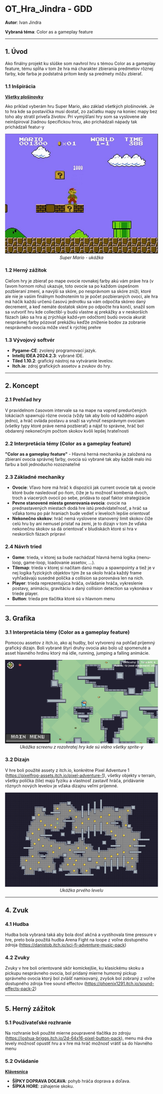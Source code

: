 # OT_Hra_Jindra - GDD

**Autor**: Ivan Jindra

**Vybraná téma**: Color as a gameplay feature

---
## **1. Úvod**
Ako finálny projekt ku slúške som navhrol hru s témou Color as a gameplay feature, tému spĺňa v tom že hra má charakter zbierania predmetov rôznej farby, kde farba je podstatná pritom kedy sa predmety môžu zbierať.

### **1.1 Inšpirácia**
<ins>**Všetky plošinovky**</ins>

Ako príklad vyberám hru Super Mario, ako základ všetkých plošinoviek. Je to hra kde sa postavička musí dostať, zo začiatku mapy na koniec mapy bez toho aby stratil priveľa životov. Pri vymýšľaní hry som sa vyslovene ale neinšpiroval žiadnou špecifickou hrou, ako prichádzali nápady tak prichádzali featur-y

<p align="center">
  <img src="https://github.com/ivanos2234/OT_Hra_Jindra/blob/main/Super_mario.jpg" alt="super_mario">
  <br>
  <em>Super Mario - ukážka</em>
</p>

### **1.2 Herný zážitok**
Cieľom hry je zbierať po mape ovocie rovnakej farby akú vám práve hra (v ľavom hornom rohu) ukazuje, toto ovocie sa po každom úspešnom pozbieraní zmení, a navýši sa skóre, po nesprávnom sa skóre zníži, ktoré ale nie je vaśim finálnym hodnotením to je počet pozbieraných ovocí, ale hra má háčik každú určenú časovú jednotku sa vám odpočíta skóreo daný decrement, a keď nemáte dostatok skóre po odpočte hra končí, snažil som sa vutvoriť hru kde collectibl-y budú vlastne aj prekážky a v neskorších fázach (ako sa hra aj zrýchluje každ=ym odočtom) budú ovocia akurát nesprávnej farby pózovať prekážku keďže zníženie bodov za zobranie nesprávneho ovocia môže viesť k rýchlej prehre

### **1.3 Vývojový softvér**
- **Pygame-CE**: zvolený programovací jazyk.
- **Intellij IDEA 2024.2.3**: vybrané IDE.
- **Tiled 1.10.2**: grafický nástroj na vytváranie levelov.
- **Itch.io**: zdroj grafických assetov a zvukov do hry.

---
## **2. Koncept**

### **2.1 Prehľad hry**
V pravidelnom časovom intervale sa na mape na vopred predurčených lokáciach spawnujú rôzne ovocia (vždy tak aby bolo od každého aspoň jedno), a hráč ovláda postavu a snaží sa vyhnúť nesprávnym ovociam (všetky typy ktoré práve nemá pozbierať) a nájsť to správne, hráč bol obdarený nekonečným počtom skokov kvôli lepšej hrateľnosti

### **2.2 Interpretácia témy (Color as a gameplay feature)**
**"Color as a gameplay feature"** - Hlavná herná mechanika je založená na zbieraní ovocia správnej farby, ovocia sú vybrané tak aby každé malo inú farbu a boli jednoducho rozoznateľné

### **2.3 Základné mechaniky**
- **Ovocie**: Vľavo hore má hráč k dispozícii jak current ovocie tak aj ovocie ktoré bude nasledovať po ňom, čiže je tu možnosť kombenia dvoch, troch a viacerých ovocií po sebe, pridáva to opať faktor strategizácie
- **Pevne stanovené miesta generovania ovocia**: ovocie na prednastavených miestach dodá hre istú predvídateľnosť, a hráč sa vďaka tomu po pár hraniach bude vedieť v leveloch lepšie orientovať
- **Nekonečno skokov**: hráč nemá vyslovene stanovený limit skokov čiže celú hru by ani nemusel pristať na zemi, je to dizajn v tom že vďaka nekonečnu skokov sa dá orientovať v bludiskách ktoré si hra v neskorších fázach pripraví

### **2.4 Návrh tried**
- **Game**: trieda, v ktorej sa bude nachádzať hlavná herná logika (menu-loop, game-loop, loadovanie assetov, ...).
- **Tilemap**: trieda v ktorej si načítam danú mapu a spawnpointy a tiež je v nej logika fyzických objektov tým že sa okolo hráča každý frame vyhľadávajú susedné políčka a collision sa porovnáva len na nich.
- **Player**: trieda reprezentujúca hráča, ovládanie hráča, vykreslenie postavy,  animáciu, gravitáciu a daný collision detection sa vykonáva v triede player.
- **Button**: trieda pre tlačítka ktoré sú v hlavnom menu

---
## **3. Grafika**

### **3.1 Interpretácia témy (Color as a gameplay feature)**
Pomocou assetov z itch.io, ako aj hudby, bol vytvorený na pohľad príjemný grafický dizajn. Boli vybrané štyri druhy ovocia ako bolo už spomenuté a asset hlavného hrdinu ktorý má idle, running, jumping a falling animácie.

<p align="center">
  <img src="https://github.com/ivanos2234/OT_Hra_Jindra/blob/main/Gameplay_picture.png" alt="Screen z hry">
  <br>
  <em>Ukážka screenu z rozohratej hry kde sú vidno všetky sprite-y</em>
</p>

### **3.2 Dizajn**
V hre boli použité assety z itch.io, konkrétne Pixel Adventure 1 (https://pixelfrog-assets.itch.io/pixel-adventure-1), všetky objekty v terrain, všetky políčka (tile) majú fyziku a vlastnosť zastaviť hráča, pridávanie rôznych nových levelov je vďaka dizajnu veľmi príjemné. 


<p align="center">
  <img src="https://github.com/ivanos2234/OT_Hra_Jindra/blob/main/level_1.png" alt="Prvý level">
  <br>
  <em>Ukážka prvého levelu</em>
</p>

---
## **4. Zvuk**

### **4.1 Hudba**
Hudba bola vybraná taká aby bola dosť akčná a vystihovala time pressure v hre, preto bola použitá hudba Arena Fight na loope z voľne dostupného zdroja (https://danistob.itch.io/sci-fi-adventure-music-pack)

### **4.2 Zvuky**
Zvuky v hre boli orientované skôr komickejšie, ku klasickému skoku a pickupu nesprávneho ovocia, bol pridaný mierne humorný pickup správneho ovocia ktorý bol zvlášť namixovaný, zvyšok bol zobraný z voľne dostupného zdroja free sound effectov (https://phoenix1291.itch.io/sound-effects-pack-2)

---
## **5. Herný zážitok**

### **5.1 Používateľské rozhranie**
Na rozhranie boli použité mierne poupravené tlačítka zo zdroju (https://joshua-briggs.itch.io/2d-64x16-pixel-button-pack), menu má dva levely možnosť opustiť hru a v hre má hráč možnosť vrátiť sa do hlavného menu

### **5.2 Ovládanie**
<ins>**Klávesnica**</ins>
- **ŠÍPKY DOPRAVA DOĽAVA**: pohyb hráča doprava a doľava.
- **ŠÍPKA HORE**: záhajenie skoku.
